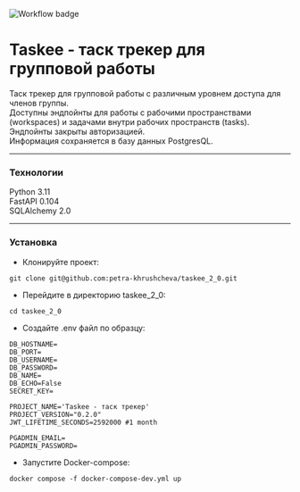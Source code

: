 ![Workflow badge](https://github.com/petra-khrushcheva/taskee_2_0/actions/workflows/main.yml/badge.svg)

# Taskee - таск трекер для групповой работы

Таск трекер для групповой работы с различным уровнем доступа для членов группы.  
Доступны эндпойнты для работы с рабочими пространствами (workspaces) и задачами внутри рабочих пространств (tasks). Эндпойнты закрыты авторизацией.  
Информация сохраняется в базу данных PostgresQL.
***
### Технологии
Python 3.11  
FastAPI 0.104  
SQLAlchemy 2.0
***
### Установка
- Клонируйте проект:
```
git clone git@github.com:petra-khrushcheva/taskee_2_0.git
``` 
- Перейдите в директорию taskee_2_0:
```
cd taskee_2_0
``` 
- Cоздайте .env файл по образцу:
```
DB_HOSTNAME=
DB_PORT=
DB_USERNAME=
DB_PASSWORD=
DB_NAME=
DB_ECHO=False
SECRET_KEY=

PROJECT_NAME='Taskee - таск трекер'
PROJECT_VERSION="0.2.0"
JWT_LIFETIME_SECONDS=2592000 #1 month

PGADMIN_EMAIL=
PGADMIN_PASSWORD=

``` 
- Запустите Docker-compose:
```
docker compose -f docker-compose-dev.yml up
``` 